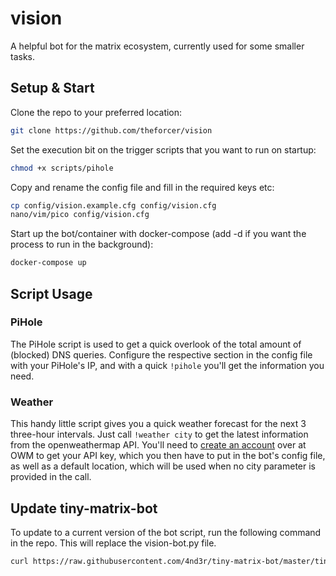 # vision
A helpful bot for the matrix ecosystem, currently used for some smaller tasks.

## Setup & Start
Clone the repo to your preferred location:
```sh
git clone https://github.com/theforcer/vision
```

Set the execution bit on the trigger scripts that you want to run on startup:
```sh
chmod +x scripts/pihole
```

Copy and rename the config file and fill in the required keys etc:
```sh
cp config/vision.example.cfg config/vision.cfg
nano/vim/pico config/vision.cfg
```

Start up the bot/container with docker-compose (add -d if you want the process to run in the background):
```sh
docker-compose up
```

## Script Usage

### PiHole
The PiHole script is used to get a quick overlook of the total amount of (blocked) DNS queries. Configure the respective section in the config file with your PiHole's IP, and with a quick ```!pihole``` you'll get the information you need.

### Weather
This handy little script gives you a quick weather forecast for the next 3 three-hour intervals. Just call ```!weather city``` to get the latest information from the openweathermap API.
You'll need to [create an account](https://home.openweathermap.org/users/sign_up) over at OWM to get your API key, which you then have to put in the bot's config file, as well as a default location, which will be used when no city parameter is provided in the call.

## Update tiny-matrix-bot
To update to a current version of the bot script, run the following command in the repo.
This will replace the vision-bot.py file.
```sh
curl https://raw.githubusercontent.com/4nd3r/tiny-matrix-bot/master/tiny-matrix-bot.py | sed 's%"tiny-matrix-bot.cfg"%"config/vision.cfg"%g' > vision-bot.py
```